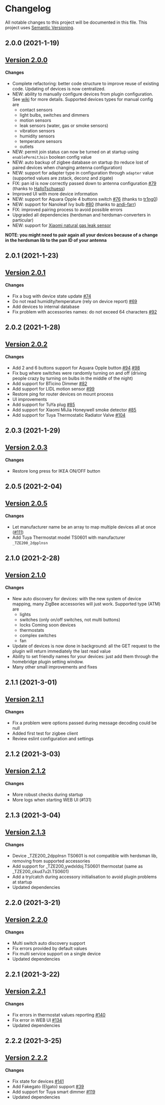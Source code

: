 # Changelog

All notable changes to this project will be documented in this file. This project uses [Semantic Versioning](https://semver.org/).

## 2.0.0 (2021-1-19)

## [Version 2.0.0](https://github.com/madchicken/homebridge-zigbee-nt/compare/v1.1.2...v2.0.0)

#### Changes

- Complete refactoring: better code structure to improve reuse of existing code. Updating of devices is now centralized.
- NEW: ability to manually configure devices from plugin configuration. See [wiki](https://github.com/madchicken/homebridge-zigbee-nt/wiki/Add-new-devices-in-configuration) for more details. Supported devices types for manual config are
  - contact sensors
  - light bulbs, switches and dimmers
  - motion sensors
  - leak sensors (water, gas or smoke sensors)
  - vibration sensors
  - humidity sensors
  - temperature sensors
  - outlets
- NEW: permit join status can now be turned on at startup using `enablePermitJoin` boolean config value
- NEW: auto backup of zigbee database on startup (to reduce lost of paired devices when changing antenna configuration)
- NEW: support for adapter type in configuration through `adapter` value (supported values are zstack, deconz and zigate)
- FIX: pan id is now correctly passed down to antenna configuration [#79](https://github.com/madchicken/homebridge-zigbee-nt/pull/79) (thanks to [HalloTschuess](https://github.com/HalloTschuess))
- Improved UI with more device information
- NEW: support for Aquara Opple 4 buttons switch [#76](https://github.com/madchicken/homebridge-zigbee-nt/pull/76) (thanks to [tr1ng0](https://github.com/tr1ng0))
- NEW: support for Nanoleaf Ivy bulb [#80](https://github.com/madchicken/homebridge-zigbee-nt/pull/80) (thanks to [andi-farr](https://github.com/andi-farr))
- FIX: improved pairing process to avoid possible errors
- Upgraded all dependencies (herdsman and herdsman-converters in particular)
- NEW: support for [Xiaomi natural gas leak sensor](https://www.zigbee2mqtt.io/devices/JTQJ-BF-01LM_BW.html)

**NOTE: you might need to pair again all your devices because of a change in the herdsman lib to the pan ID of your antenna**

## 2.0.1 (2021-1-23)

## [Version 2.0.1](https://github.com/madchicken/homebridge-zigbee-nt/compare/v2.0.0...v2.0.1)

#### Changes

- Fix a bug with device state update [#74](https://github.com/madchicken/homebridge-zigbee-nt/issues/74)
- Do not read humidity/temperature (rely on device report) [#69](https://github.com/madchicken/homebridge-zigbee-nt/issues/69)
- Add devices to internal database
- Fix problem with accessories names: do not exceed 64 characters [#92](https://github.com/madchicken/homebridge-zigbee-nt/issues/92)

## 2.0.2 (2021-1-28)

## [Version 2.0.2](https://github.com/madchicken/homebridge-zigbee-nt/compare/v2.0.1...v2.0.2)

#### Changes

- Add 2 and 6 buttons support for Aquara Opple button [#94](https://github.com/madchicken/homebridge-zigbee-nt/pull/94) [#98](https://github.com/madchicken/homebridge-zigbee-nt/pull/98)
- Fix bug where switches were randomly turning on and off (driving people crazy by turning on bulbs in the middle of the night)
- Add support for BTicino Dimmer [#82](https://github.com/madchicken/homebridge-zigbee-nt/issues/82)
- Add support for LIDL motion sensor [#99](https://github.com/madchicken/homebridge-zigbee-nt/issues/99)
- Restore ping for router devices on mount process
- UI improvements
- Add support for TuYa plug [#85](https://github.com/madchicken/homebridge-zigbee-nt/issues/85)
- Add support for Xiaomi MiJia Honeywell smoke detector [#85](https://github.com/madchicken/homebridge-zigbee-nt/issues/85)
- Add support for Tuya Thermostatic Radiator Valve [#104](https://github.com/madchicken/homebridge-zigbee-nt/pull/104)

## 2.0.3 (2021-1-29)

## [Version 2.0.3](https://github.com/madchicken/homebridge-zigbee-nt/compare/v2.0.2...v2.0.3)

#### Changes

- Restore long press for IKEA ON/OFF button

## 2.0.5 (2021-2-04)

## [Version 2.0.5](https://github.com/madchicken/homebridge-zigbee-nt/compare/v2.0.3...v2.0.5)

#### Changes

- Let manufacturer name be an array to map multiple devices all at once ([#111](https://github.com/madchicken/homebridge-zigbee-nt/pull/111))
- Add Tuya Thermostat model TS0601 with manufacturer `_TZE200_2dpplnsn`

## 2.1.0 (2021-2-28)

## [Version 2.1.0](https://github.com/madchicken/homebridge-zigbee-nt/compare/v2.0.5...v2.1.0)

#### Changes

- New auto discovery for devices: with the new system of device mapping, many ZigBee accessories will just work. Supported type (ATM) are
  - lights
  - switches (only on/off switches, not multi buttons)
  - locks
    Coming soon devices
  - thermostats
  - complex switches
  - fan
- Update of devices is now done in background: all the GET request to the plugin will return immediately the last read value
- Ability to set friendly names for your devices: just add them through the homebridge plugin setting window.
- Many other small improvements and fixes

## 2.1.1 (2021-3-01)

## [Version 2.1.1](https://github.com/madchicken/homebridge-zigbee-nt/compare/v2.1.0...v2.1.1)

#### Changes

- Fix a problem were options passed during message decoding could be null
- Added first test for zigbee client
- Review eslint configuration and settings

## 2.1.2 (2021-3-03)

## [Version 2.1.2](https://github.com/madchicken/homebridge-zigbee-nt/compare/v2.1.1...v2.1.2)

#### Changes

- More robust checks during startup
- More logs when starting WEB UI (#131)

## 2.1.3 (2021-3-04)

## [Version 2.1.3](https://github.com/madchicken/homebridge-zigbee-nt/compare/v2.1.2...v2.1.3)

#### Changes

- Device \_TZE200_2dpplnsn TS0601 is not compatible with herdsman lib, removing from supported accessories
- Add support for \_TZE200_ywdxldoj.TS0601 thermostat (same as \_TZE200_ckud7u2l.TS0601)
- Add a try/catch during accessory initialisation to avoid plugin problems at startup
- Updated dependencies

## 2.2.0 (2021-3-21)

## [Version 2.2.0](https://github.com/madchicken/homebridge-zigbee-nt/compare/v2.1.3...v2.2.0)

#### Changes

- Multi switch auto discovery support
- Fix errors provided by default values
- Fix multi service support on a single device
- Updated dependencies

## 2.2.1 (2021-3-22)

## [Version 2.2.1](https://github.com/madchicken/homebridge-zigbee-nt/compare/v2.2.0...v2.2.1)

#### Changes

- Fix errors in thermostat values reporting [#140](https://github.com/madchicken/homebridge-zigbee-nt/issues/140)
- Fix error in WEB UI [#134](https://github.com/madchicken/homebridge-zigbee-nt/issues/134)
- Updated dependencies

## 2.2.2 (2021-3-25)

## [Version 2.2.2](https://github.com/madchicken/homebridge-zigbee-nt/compare/v2.2.1...v2.2.2)

#### Changes

- Fix state for devices [#141](https://github.com/madchicken/homebridge-zigbee-nt/issues/141)
- Add Fakegato (Elgato) support [#39](https://github.com/madchicken/homebridge-zigbee-nt/issues/39)
- Add support for Tuya smart dimmer [#119](https://github.com/madchicken/homebridge-zigbee-nt/issues/119)
- Updated dependencies
